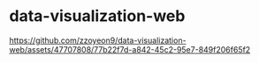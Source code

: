 # data-visualization-web


https://github.com/zzoyeon9/data-visualization-web/assets/47707808/77b22f7d-a842-45c2-95e7-849f206f65f2

